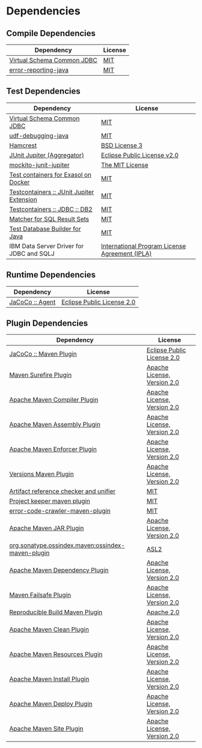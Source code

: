 <!-- @formatter:off -->
# Dependencies

## Compile Dependencies

| Dependency                      | License  |
| ------------------------------- | -------- |
| [Virtual Schema Common JDBC][0] | [MIT][1] |
| [error-reporting-java][2]       | [MIT][1] |

## Test Dependencies

| Dependency                                      | License                                              |
| ----------------------------------------------- | ---------------------------------------------------- |
| [Virtual Schema Common JDBC][0]                 | [MIT][1]                                             |
| [udf-debugging-java][6]                         | [MIT][1]                                             |
| [Hamcrest][8]                                   | [BSD License 3][9]                                   |
| [JUnit Jupiter (Aggregator)][10]                | [Eclipse Public License v2.0][11]                    |
| [mockito-junit-jupiter][12]                     | [The MIT License][13]                                |
| [Test containers for Exasol on Docker][14]      | [MIT][1]                                             |
| [Testcontainers :: JUnit Jupiter Extension][16] | [MIT][17]                                            |
| [Testcontainers :: JDBC :: DB2][16]             | [MIT][17]                                            |
| [Matcher for SQL Result Sets][20]               | [MIT][1]                                             |
| [Test Database Builder for Java][22]            | [MIT][1]                                             |
| IBM Data Server Driver for JDBC and SQLJ        | [International Program License Agreement (IPLA)][24] |

## Runtime Dependencies

| Dependency            | License                          |
| --------------------- | -------------------------------- |
| [JaCoCo :: Agent][25] | [Eclipse Public License 2.0][26] |

## Plugin Dependencies

| Dependency                                              | License                           |
| ------------------------------------------------------- | --------------------------------- |
| [JaCoCo :: Maven Plugin][27]                            | [Eclipse Public License 2.0][26]  |
| [Maven Surefire Plugin][29]                             | [Apache License, Version 2.0][30] |
| [Apache Maven Compiler Plugin][31]                      | [Apache License, Version 2.0][30] |
| [Apache Maven Assembly Plugin][33]                      | [Apache License, Version 2.0][30] |
| [Apache Maven Enforcer Plugin][35]                      | [Apache License, Version 2.0][30] |
| [Versions Maven Plugin][37]                             | [Apache License, Version 2.0][30] |
| [Artifact reference checker and unifier][39]            | [MIT][1]                          |
| [Project keeper maven plugin][41]                       | [MIT][1]                          |
| [error-code-crawler-maven-plugin][43]                   | [MIT][1]                          |
| [Apache Maven JAR Plugin][45]                           | [Apache License, Version 2.0][30] |
| [org.sonatype.ossindex.maven:ossindex-maven-plugin][47] | [ASL2][48]                        |
| [Apache Maven Dependency Plugin][49]                    | [Apache License, Version 2.0][30] |
| [Maven Failsafe Plugin][51]                             | [Apache License, Version 2.0][30] |
| [Reproducible Build Maven Plugin][53]                   | [Apache 2.0][48]                  |
| [Apache Maven Clean Plugin][55]                         | [Apache License, Version 2.0][30] |
| [Apache Maven Resources Plugin][57]                     | [Apache License, Version 2.0][30] |
| [Apache Maven Install Plugin][59]                       | [Apache License, Version 2.0][48] |
| [Apache Maven Deploy Plugin][61]                        | [Apache License, Version 2.0][48] |
| [Apache Maven Site Plugin][63]                          | [Apache License, Version 2.0][30] |

[25]: https://www.eclemma.org/jacoco/index.html
[41]: https://github.com/exasol/project-keeper-maven-plugin
[2]: https://github.com/exasol/error-reporting-java
[48]: http://www.apache.org/licenses/LICENSE-2.0.txt
[29]: https://maven.apache.org/surefire/maven-surefire-plugin/
[1]: https://opensource.org/licenses/MIT
[12]: https://github.com/mockito/mockito
[51]: https://maven.apache.org/surefire/maven-failsafe-plugin/
[22]: https://github.com/exasol/test-db-builder-java
[37]: http://www.mojohaus.org/versions-maven-plugin/
[9]: http://opensource.org/licenses/BSD-3-Clause
[31]: https://maven.apache.org/plugins/maven-compiler-plugin/
[17]: http://opensource.org/licenses/MIT
[57]: https://maven.apache.org/plugins/maven-resources-plugin/
[0]: https://github.com/exasol/virtual-schema-common-jdbc
[55]: https://maven.apache.org/plugins/maven-clean-plugin/
[26]: https://www.eclipse.org/legal/epl-2.0/
[14]: https://github.com/exasol/exasol-testcontainers
[27]: https://www.jacoco.org/jacoco/trunk/doc/maven.html
[13]: https://github.com/mockito/mockito/blob/main/LICENSE
[20]: https://github.com/exasol/hamcrest-resultset-matcher
[49]: https://maven.apache.org/plugins/maven-dependency-plugin/
[53]: http://zlika.github.io/reproducible-build-maven-plugin
[63]: https://maven.apache.org/plugins/maven-site-plugin/
[30]: https://www.apache.org/licenses/LICENSE-2.0.txt
[35]: https://maven.apache.org/enforcer/maven-enforcer-plugin/
[11]: https://www.eclipse.org/legal/epl-v20.html
[59]: http://maven.apache.org/plugins/maven-install-plugin/
[10]: https://junit.org/junit5/
[47]: https://sonatype.github.io/ossindex-maven/maven-plugin/
[16]: https://testcontainers.org
[24]: http://www-03.ibm.com/software/sla/sladb.nsf/lilookup/B290E426DA2F1ECC852586FC006262BE?OpenDocument
[6]: https://github.com/exasol/udf-debugging-java
[8]: http://hamcrest.org/JavaHamcrest/
[61]: http://maven.apache.org/plugins/maven-deploy-plugin/
[39]: https://github.com/exasol/artifact-reference-checker-maven-plugin
[43]: https://github.com/exasol/error-code-crawler-maven-plugin
[45]: https://maven.apache.org/plugins/maven-jar-plugin/
[33]: https://maven.apache.org/plugins/maven-assembly-plugin/
